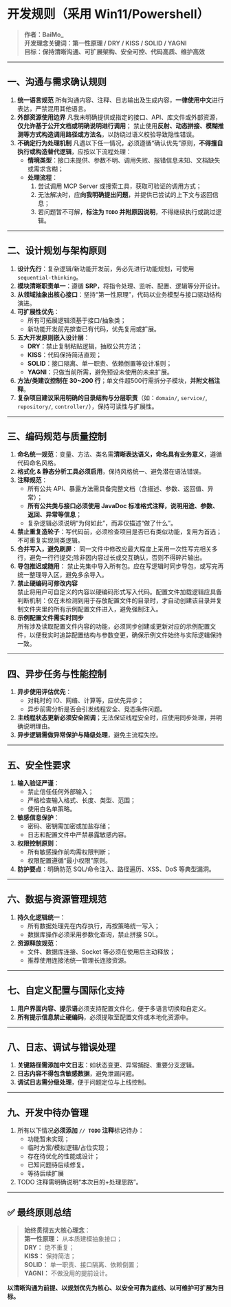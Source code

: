 # 开发规则（采用 Win11/Powershell）

> **作者：BaiMo_**  
> **开发理念关键词：第一性原理 / DRY / KISS / SOLID / YAGNI**  
> **目标：保持清晰沟通、可扩展架构、安全可控、代码高质、维护高效**

---

## 一、沟通与需求确认规则

1. **统一语言规范**
   所有沟通内容、注释、日志输出及生成内容，**一律使用中文**进行表达，严禁混用其他语言。
2. **外部资源使用边界**
   凡我未明确提供或指定的接口、API、库文件或外部资源，**仅允许基于公开文档或明确说明进行调用**；
   禁止使用**反射、动态拼接、模糊推测等方式构造调用路径或方法名**，以防绕过语义校验导致隐性错误。
3. **不确定行为处理机制**
   凡遇以下任一情况，必须遵循“确认优先”原则，**不得擅自执行或构造替代逻辑**，应按以下流程处理：
   * **情境类型**：接口未提供、参数不明、调用失败、报错信息未知、文档缺失或需求含糊；
   * **处理流程**：
     1. 尝试调用 MCP Server 或搜索工具，获取可验证的调用方式；
     2. 无法解决时，应**向我明确提出问题**，并提供已尝试的上下文与返回信息；
     3. 若问题暂不可解，**标注为 `TODO` 并附原因说明**，不得继续执行或跳过逻辑。

---

## 二、设计规划与架构原则

1. **设计先行**：复杂逻辑/新功能开发前，务必先进行功能规划，可使用 `sequential-thinking`。
2. **模块清晰职责单一**：遵循 **SRP**，将指令处理、监听、配置、逻辑等分开设计。
3. **从领域抽象出核心接口**：坚持“第一性原理”，代码以业务模型与接口驱动结构演进。
4. **可扩展性优先**：
   * 所有可拓展逻辑须基于接口/抽象类；
   * 新功能开发前先排查已有代码，优先复用或扩展。
5. **五大开发原则嵌入设计层**：
   * **DRY**：禁止复制粘贴逻辑，抽取公共方法；
   * **KISS**：代码保持简洁直观；
   * **SOLID**：接口隔离、单一职责、依赖倒置等设计准则；
   * **YAGNI**：只做当前所需，避免预设未使用的未来扩展。
6. **方法/类建议控制在 30~200 行**；单文件超500行需拆分子模块，**并附文档注释**。
7. **复杂项目建议采用明确的目录结构与分层职责**（如：`domain/`, `service/`, `repository/`, `controller/`），保持可读性与扩展性。

---

## 三、编码规范与质量控制

1. **命名统一规范**：变量、方法、类名需**清晰表达语义，命名具有业务意义**，遵循代码命名风格。
2. **格式化 & 静态分析工具必须启用**，保持风格统一、避免潜在语法错误。
3. **注释规范**：
   * 所有公共 API、暴露方法需具备完整文档（含描述、参数、返回值、异常）；
   * **所有公共类与接口必须使用 JavaDoc 标准格式注释，说明用途、参数、返回、异常等信息**；
   * 复杂逻辑必须说明“为何如此”，而非仅描述“做了什么”。
4. **禁止重复造轮子**：写代码前，必须检查项目是否已有类似功能，复用为首选；不可重复实现同类逻辑。
5. **合并写入，避免刷屏**：
   同一文件中修改应最大程度上采用一次性写完相关多行，避免一行行提交;除非因内容过长或交互确认，否则不得碎片输出。
6. **导包推迟或随用**：
   禁止先集中导入所有包。应在写逻辑时同步导包，或写完再统一整理导入区，避免多余导入。
7. **禁止硬编码可修改内容**  
   禁止将用户可自定义的内容以硬编码形式写入代码。配置文件加载逻辑应具备判断机制：仅在未检测到用于存放配置文件的目录时，才自动创建该目录并复制文件夹里的所有示例配置文件进入，避免强制注入。
8. **示例配置文件需实时同步**  
   所有涉及读取配置文件内容的功能，必须同步创建或更新对应的示例配置文件，以便我实时追踪配置结构与参数变更，确保示例文件始终与实际逻辑保持一致。

---

## 四、异步任务与性能控制

1. **异步使用评估优先**：
   * 对耗时的 IO、网络、计算等，应优先异步；
   * 异步前需分析是否会引发线程安全、竞态条件问题。
2. **主线程状态更新必须安全回调**；无法保证线程安全时，应使用同步处理，并明确说明理由。
3. **异步逻辑需做异常保护与降级处理**，避免主流程失控。

---

## 五、安全性要求

1. **输入验证严谨**：
   * 禁止信任任何外部输入；
   * 严格检查输入格式、长度、类型、范围；
   * 使用白名单策略。
2. **敏感信息保护**：
   * 密码、密钥需加密或加盐存储；
   * 日志和配置文件中严禁暴露敏感内容。
3. **权限控制原则**：
   * 所有敏感操作前均需权限判断；
   * 权限配置遵循“最小权限”原则。
4. **防护要点**：明确防范 SQL/命令注入、路径遍历、XSS、DoS 等典型漏洞。

---

## 六、数据与资源管理规范

1. **持久化逻辑统一**：
   * 所有数据处理先在内存执行，再按策略统一写入；
   * 数据库操作必须采用参数化查询，禁止拼接 SQL。
2. **资源释放规范**：
   * 文件、数据库连接、Socket 等必须在使用后主动释放；
   * 推荐使用连接池统一管理长连接资源。

---

## 七、自定义配置与国际化支持

1. **用户界面内容、提示语**必须支持配置文件化，便于多语言切换和自定义。
2. **所有提示信息禁止硬编码**，必须提取至配置文件或本地化资源中。

---

## 八、日志、调试与错误处理

1. **关键路径需添加中文日志**：如状态变更、异常捕捉、重要分支逻辑。
2. **日志内容不得包含敏感数据**，避免泄漏问题。
3. **调试日志需分级处理**，便于问题定位与上线控制。

---

## 九、开发中待办管理

1. 所有以下情况**必须添加 `// TODO` 注释**标记待办：
   * 功能暂未实现；
   * 临时方案/模拟逻辑/占位实现；
   * 存在待优化的性能或设计；
   * 已知问题待后续修复。
   * 等待后续扩展
1. TODO 注释需明确说明“本次目的+处理思路”。

---

## ✅ 最终原则总结

> **始终贯彻五大核心理念**：  
> **第一性原理：** 从本质建模抽象接口；  
> **DRY：** 绝不重复；  
> **KISS：** 保持简洁；  
> **SOLID：** 单一职责、接口隔离、依赖倒置；  
> **YAGNI：** 不做没用的提前设计。

**以清晰沟通为前提、以规划优先为核心、以安全可靠为底线、以可维护可扩展为目标。**
